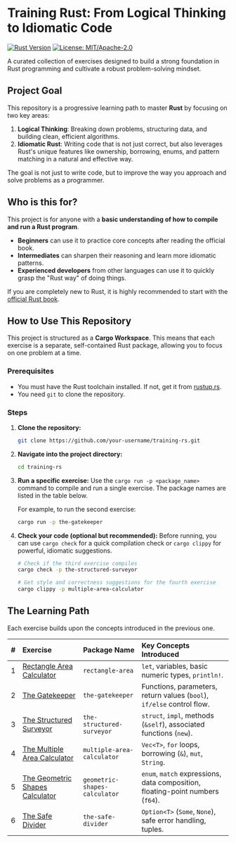 # Training Rust: From Logical Thinking to Idiomatic Code

[![Rust Version](https://img.shields.io/badge/rust-1.78%2B-orange)](https://www.rust-lang.org/)
[![License: MIT/Apache-2.0](https://img.shields.io/badge/license-MIT%2FApache--2.0-blue)](https://opensource.org/licenses/MIT)

A curated collection of exercises designed to build a strong foundation in Rust programming and cultivate a robust problem-solving mindset.

## Project Goal

This repository is a progressive learning path to master **Rust** by focusing on two key areas:
1.  **Logical Thinking**: Breaking down problems, structuring data, and building clean, efficient algorithms.
2.  **Idiomatic Rust**: Writing code that is not just correct, but also leverages Rust's unique features like ownership, borrowing, enums, and pattern matching in a natural and effective way.

The goal is not just to write code, but to improve the way you approach and solve problems as a programmer.

## Who is this for?

This project is for anyone with a **basic understanding of how to compile and run a Rust program**.
*   **Beginners** can use it to practice core concepts after reading the official book.
*   **Intermediates** can sharpen their reasoning and learn more idiomatic patterns.
*   **Experienced developers** from other languages can use it to quickly grasp the "Rust way" of doing things.

If you are completely new to Rust, it is highly recommended to start with the [official Rust book](https://doc.rust-lang.org/book/).

## How to Use This Repository

This project is structured as a **Cargo Workspace**. This means that each exercise is a separate, self-contained Rust package, allowing you to focus on one problem at a time.

### Prerequisites
-   You must have the Rust toolchain installed. If not, get it from [rustup.rs](https://rustup.rs/).
-   You need `git` to clone the repository.

### Steps
1.  **Clone the repository:**
    ```bash
    git clone https://github.com/your-username/training-rs.git
    ```
2.  **Navigate into the project directory:**
    ```bash
    cd training-rs
    ```
3.  **Run a specific exercise:**
    Use the `cargo run -p <package_name>` command to compile and run a single exercise. The package names are listed in the table below.

    For example, to run the second exercise:
    ```bash
    cargo run -p the-gatekeeper
    ```
4.  **Check your code (optional but recommended):**
    Before running, you can use `cargo check` for a quick compilation check or `cargo clippy` for powerful, idiomatic suggestions.
    ```bash
    # Check if the third exercise compiles
    cargo check -p the-structured-surveyor

    # Get style and correctness suggestions for the fourth exercise
    cargo clippy -p multiple-area-calculator
    ```

## The Learning Path

Each exercise builds upon the concepts introduced in the previous one.

| # | Exercise                                       | Package Name                     | Key Concepts Introduced                                          |
|:-:|:-----------------------------------------------|:---------------------------------|:-----------------------------------------------------------------|
| 1 | [Rectangle Area Calculator][ex1]               | `rectangle-area`                 | `let`, variables, basic numeric types, `println!`.               |
| 2 | [The Gatekeeper][ex2]                          | `the-gatekeeper`                 | Functions, parameters, return values (`bool`), `if/else` control flow. |
| 3 | [The Structured Surveyor][ex3]                 | `the-structured-surveyor`        | `struct`, `impl`, methods (`&self`), associated functions (`new`). |
| 4 | [The Multiple Area Calculator][ex4]            | `multiple-area-calculator`       | `Vec<T>`, `for` loops, borrowing (`&`), `mut`, `String`.          |
| 5 | [The Geometric Shapes Calculator][ex5]         | `geometric-shapes-calculator`    | `enum`, `match` expressions, data composition, floating-point numbers (`f64`). |
| 6 | [The Safe Divider][ex6]                        | `the-safe-divider`               | `Option<T>` (`Some`, `None`), safe error handling, tuples.       |

<!-- Internal Links to Directories (assuming this structure) -->
[ex1]: ./rect-area
[ex2]: ./the-gatekeeper
[ex3]: ./the-structured-surveyor
[ex4]: ./multiple-area-calculator
[ex5]: ./the-geometric-shapes-calculator
[ex6]: ./the-safe-divider
